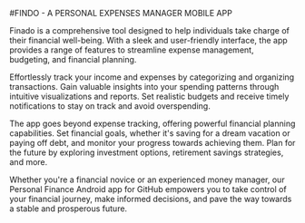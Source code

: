 #FINDO - A PERSONAL EXPENSES MANAGER MOBILE APP

Finado is a comprehensive tool designed to help individuals take charge of their financial well-being. With a sleek and user-friendly interface, the app provides a range of features to streamline expense management, budgeting, and financial planning.

Effortlessly track your income and expenses by categorizing and organizing transactions. Gain valuable insights into your spending patterns through intuitive visualizations and reports. Set realistic budgets and receive timely notifications to stay on track and avoid overspending.

The app goes beyond expense tracking, offering powerful financial planning capabilities. Set financial goals, whether it's saving for a dream vacation or paying off debt, and monitor your progress towards achieving them. Plan for the future by exploring investment options, retirement savings strategies, and more.

Whether you're a financial novice or an experienced money manager, our Personal Finance Android app for GitHub empowers you to take control of your financial journey, make informed decisions, and pave the way towards a stable and prosperous future.


